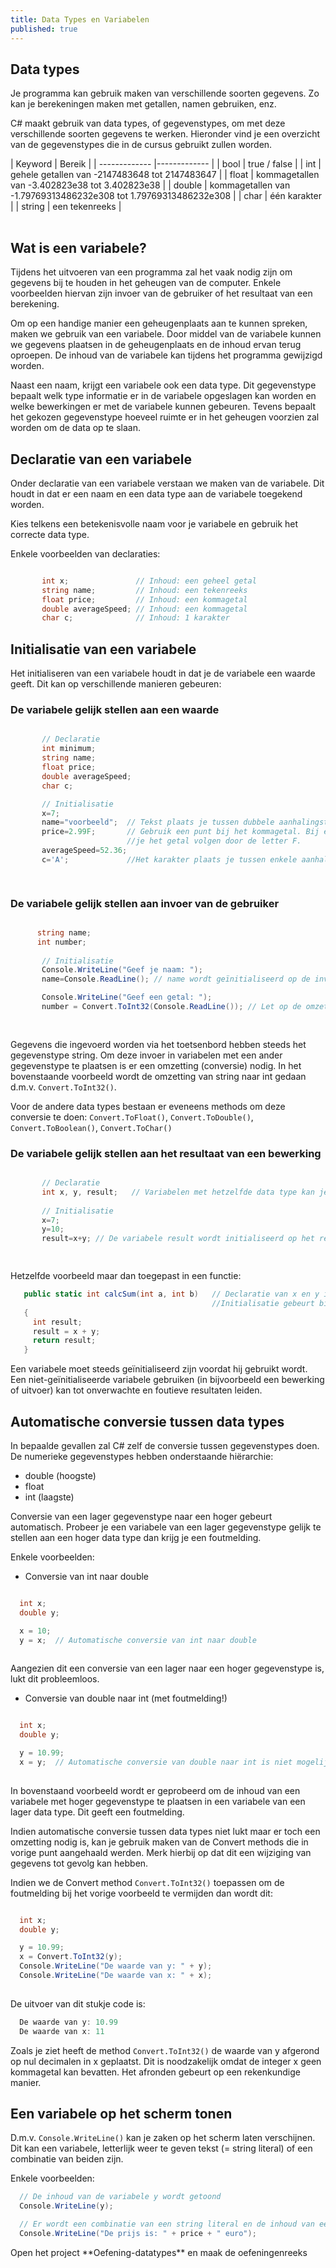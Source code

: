 ```yaml
---
title: Data Types en Variabelen
published: true
---
```



## Data types

Je programma kan gebruik maken van verschillende soorten gegevens. Zo kan je berekeningen maken met getallen, namen gebruiken, enz.

C# maakt gebruik van data types, of gegevenstypes, om met deze verschillende soorten gegevens te werken. Hieronder vind je een overzicht van de gegevenstypes die in de cursus gebruikt zullen worden.

<table>
| Keyword       | Bereik   |
| ------------- |-------------    |
| bool          | true / false         |
| int           | gehele getallen van -2147483648 tot 2147483647   |
| float         | kommagetallen van -3.402823e38 tot 3.402823e38        |
| double        | kommagetallen van -1.79769313486232e308 tot 1.79769313486232e308       |
| char          | één karakter |
| string        | een tekenreeks  |
</table>

## Wat is een variabele?

Tijdens het uitvoeren van een programma zal het vaak nodig zijn om gegevens bij te houden in het geheugen van de computer. Enkele voorbeelden hiervan zijn invoer van de gebruiker of het resultaat van een berekening.

Om op een handige manier een geheugenplaats aan te kunnen spreken, maken we gebruik van een variabele. Door middel van de variabele kunnen we gegevens plaatsen in de geheugenplaats en de inhoud ervan terug oproepen. De inhoud van de variabele kan tijdens het programma gewijzigd worden.

Naast een naam, krijgt een variabele ook een data type. Dit gegevenstype bepaalt welk type informatie er in de variabele opgeslagen kan worden en welke bewerkingen er met de variabele kunnen gebeuren. Tevens bepaalt het gekozen gegevenstype hoeveel ruimte er in het geheugen voorzien zal worden om de data op te slaan.

## Declaratie van een variabele

Onder declaratie van een variabele verstaan we maken van de variabele. Dit houdt in dat er een naam en een data type aan de variabele toegekend worden.

Kies telkens een betekenisvolle naam voor je variabele en gebruik het correcte data type.

Enkele voorbeelden van declaraties:
```csharp

       int x;               // Inhoud: een geheel getal
       string name;         // Inhoud: een tekenreeks
       float price;         // Inhoud: een kommagetal
       double averageSpeed; // Inhoud: een kommagetal
       char c;              // Inhoud: 1 karakter

 ```

## Initialisatie van een variabele

Het initialiseren van een variabele houdt in dat je de variabele een waarde geeft. Dit kan op verschillende manieren gebeuren:

### De variabele gelijk stellen aan een waarde

```csharp

       // Declaratie  
       int minimum;           
       string name;     
       float price; 
       double averageSpeed;
       char c;

       // Initialisatie
       x=7;
       name="voorbeeld";  // Tekst plaats je tussen dubbele aanhalingstekens
       price=2.99F;       // Gebruik een punt bij het kommagetal. Bij een float variabele laat 
                          //je het getal volgen door de letter F.
       averageSpeed=52.36;
       c='A';             //Het karakter plaats je tussen enkele aanhalingstekens

     
 ```

### De variabele gelijk stellen aan invoer van de gebruiker

```csharp

      string name;
      int number;              
       
       // Initialisatie
       Console.WriteLine("Geef je naam: ");
       name=Console.ReadLine(); // name wordt geïnitialiseerd op de invoer van het toetsenbord

       Console.WriteLine("Geef een getal: ");
       number = Convert.ToInt32(Console.ReadLine()); // Let op de omzetting naar int
     
      
 ```

Gegevens die ingevoerd worden via het toetsenbord hebben steeds het gegevenstype string. Om deze invoer in variabelen met een ander gegevenstype te plaatsen is er een omzetting (conversie) nodig. In het bovenstaande voorbeeld wordt de omzetting van string naar int gedaan d.m.v. `Convert.ToInt32()`.

Voor de andere data types bestaan er eveneens methods om deze conversie te doen: ```Convert.ToFloat()```, ```Convert.ToDouble()```, `Convert.ToBoolean()`, `Convert.ToChar()`


### De variabele gelijk stellen aan het resultaat van een bewerking

```csharp

       // Declaratie  
       int x, y, result;   // Variabelen met hetzelfde data type kan je op 1 lijn declareren                 
       
       // Initialisatie
       x=7;
       y=10;
       result=x+y; // De variabele result wordt initialiseerd op het resultaat van de bewerking

      
 ```

 Hetzelfde voorbeeld maar dan toegepast in een functie:

 ```csharp
    public static int calcSum(int a, int b)   // Declaratie van x en y in de argumentenlijst.
                                              //Initialisatie gebeurt bij de aanroep van de functie.
    {
      int result;
      result = x + y;
      return result;
    }
```

<div class="note waarschuwing">
<p>Een variabele moet steeds geïnitialiseerd zijn voordat hij gebruikt wordt. Een niet-geïnitialiseerde variabele gebruiken (in bijvoorbeeld een bewerking of uitvoer) kan tot onverwachte en foutieve resultaten leiden.</p>
</div>

## Automatische conversie tussen data types

In bepaalde gevallen zal C# zelf de conversie tussen gegevenstypes doen. De numerieke gegevenstypes hebben onderstaande hiërarchie:

* double (hoogste)
* float
* int (laagste)

Conversie van een lager gegevenstype naar een hoger gebeurt automatisch. Probeer je een variabele van een lager gegevenstype gelijk te stellen aan een hoger data type dan krijg je een foutmelding.

Enkele voorbeelden:

* Conversie van int naar double

```csharp

  int x;  
  double y;

  x = 10;
  y = x;  // Automatische conversie van int naar double
 
```

Aangezien dit een conversie van een lager naar een hoger gegevenstype is, lukt dit probleemloos.

* Conversie van double naar int (met foutmelding!)

```csharp

  int x;  
  double y;

  y = 10.99;
  x = y;  // Automatische conversie van double naar int is niet mogelijk
 
```

In bovenstaand voorbeeld wordt er geprobeerd om de inhoud van een variabele met hoger gegevenstype te plaatsen in een variabele van een lager data type. Dit geeft een foutmelding.

Indien automatische conversie tussen data types niet lukt maar er toch een omzetting nodig is, kan je gebruik maken van de Convert methods die in vorige punt aangehaald werden. Merk hierbij op dat dit een wijziging van gegevens tot gevolg kan hebben.

Indien we de Convert method `Convert.ToInt32()` toepassen om de foutmelding bij het vorige voorbeeld te vermijden dan wordt dit:

```csharp

  int x;  
  double y;

  y = 10.99;
  x = Convert.ToInt32(y);
  Console.WriteLine("De waarde van y: " + y);
  Console.WriteLine("De waarde van x: " + x);
 
```
De uitvoer van dit stukje code is:

```csharp
  De waarde van y: 10.99
  De waarde van x: 11
```

Zoals je ziet heeft de method `Convert.ToInt32()` de waarde van y afgerond op nul decimalen in x geplaatst. Dit is noodzakelijk omdat de integer x geen kommagetal kan bevatten. Het afronden gebeurt op een rekenkundige manier.


## Een variabele op het scherm tonen

D.m.v. `Console.WriteLine()` kan je zaken op het scherm laten verschijnen. Dit kan een variabele, letterlijk weer te geven tekst (= string literal) of een combinatie van beiden zijn.

Enkele voorbeelden:

```csharp
  // De inhoud van de variabele y wordt getoond
  Console.WriteLine(y);

  // Er wordt een combinatie van een string literal en de inhoud van een variabele getoond.
  Console.WriteLine("De prijs is: " + price + " euro");   
```

<div class="note oefening">
<p>Open het project **Oefening-datatypes** en maak de oefeningenreeks</p>
</div>


